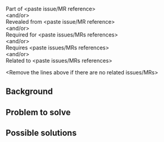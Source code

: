 Part of <paste issue/MR reference>  
<and/or>  
Revealed from <paste issue/MR reference>  
<and/or>  
Required for <paste issues/MRs references>  
<and/or>  
Requires <paste issues/MRs references>  
<and/or>  
Related to <paste issues/MRs references>  

<Remove the lines above if there are no related issues/MRs>




## Background

<Describe the preconditions and the situation which lead to the problem>




## Problem to solve

<Describe the problem to be solved by this task>




## Possible solutions

<Describe possible solutions and assumptions about them>
<If there is nothing to propose - just remove this section completely>
